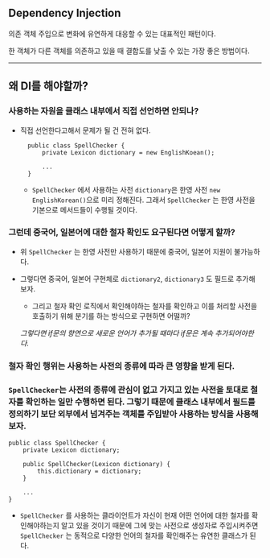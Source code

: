 ## Dependency Injection

의존 객체 주입으로 변화에 유연하게 대응할 수 있는 대표적인 패턴이다.

한 객체가 다른 객체를 의존하고 있을 때 결합도를 낮출 수 있는 가장 좋은 방법이다.

---

## 왜 DI를 해야할까?

### 사용하는 자원을 클래스 내부에서 직접 선언하면 안되나?

- 직접 선언한다고해서 문제가 될 건 전혀 없다.

        public class SpellChecker {
        	private Lexicon dictionary = new EnglishKoean();
        
        	...
        }

    - `SpellChecker` 에서 사용하는 사전 `dictionary`은 한영 사전 `new EnglishKorean()`으로 미리 정해진다. 그래서  `SpellChecker` 는 한영 사전을 기본으로 메서드들이 수행될 것이다.

### 그런데 중국어, 일본어에 대한 철자 확인도 요구된다면 어떻게 할까?

- 위 `SpellChecker` 는 한영 사전만 사용하기 때문에 중국어, 일본어 지원이 불가능하다.
- 그렇다면 중국어, 일본어 구현체로 `dictionary2`, `dictionary3` 도 필드로 추가해보자.
    - 그리고 철자 확인 로직에서 확인해야하는 철자를 확인하고 이를 처리할 사전을 호출하기 위해 분기를 하는 방식으로 구현하면 어떨까?

    *그렇다면 if문의 향연으로 새로운 언어가 추가될 때마다 if문은 계속 추가되어야한다.* 

### 철자 확인 행위는 사용하는 사전의 종류에 따라 큰 영향을 받게 된다.

### `SpellChecker`는 사전의 종류에 관심이 없고 가지고 있는 사전을 토대로 철자를 확인하는 일만 수행하면 된다. 그렇기 때문에 클래스 내부에서 필드를 정의하기 보단 외부에서 넘겨주는 객체를 주입받아 사용하는 방식을 사용해보자.

    public class SpellChecker {
    	private Lexicon dictionary;
    
    	public SpellChecker(Lexicon dictionary) {
    		this.dictionary = dictionary;
    	}
    
    	...
    }

- `SpellChecker` 를 사용하는 클라이언트가 자신이 현재 어떤 언어에 대한 철자를 확인해야하는지 알고 있을 것이기 때문에 그에 맞는 사전으로 생성자로 주입시켜주면 `SpellChecker` 는 동적으로 다양한 언어의 철자를 확인해주는 유연한 클래스가 된다.
